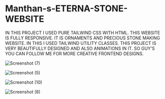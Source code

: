 # Manthan-s-ETERNA-STONE-WEBSITE
IN THIS PROJECT I USED PURE TAILWIND CSS WITH HTML. THIS WEBSITE IS FULLY RESPONSIVE. IT IS ORNAMENTS AND PRECIOUS STONE MAKING WEBSITE. IN THIS I USED TAILWIND UTILITY CLASSES. THIS PROJECT IS VERY BEAUTIFULLY DESIGNED AND ALSO ANIMATIONS IN IT.  SO GUY'S YOU CAN FOLLOW ME FOR MORE CREATIVE FRONTEND DESIGNS. 



![Screenshot (7)](https://github.com/Manthangarg100/Manthan-s-ETERNA-STONE-WEBSITE/assets/171335390/cbf6629f-ab26-4b51-b59c-87700b047e80)


![Screenshot (5)](https://github.com/Manthangarg100/Manthan-s-ETERNA-STONE-WEBSITE/assets/171335390/91a9fa52-8435-4b32-82c5-ff799d852b2e)

![Screenshot (10)](https://github.com/Manthangarg100/Manthan-s-ETERNA-STONE-WEBSITE/assets/171335390/42ae69e5-a6c0-49c4-a05e-56d9dfbfcb83)


![Screenshot (8)](https://github.com/Manthangarg100/Manthan-s-ETERNA-STONE-WEBSITE/assets/171335390/fc20218f-e2ca-4809-b0b3-16343425e94e)
